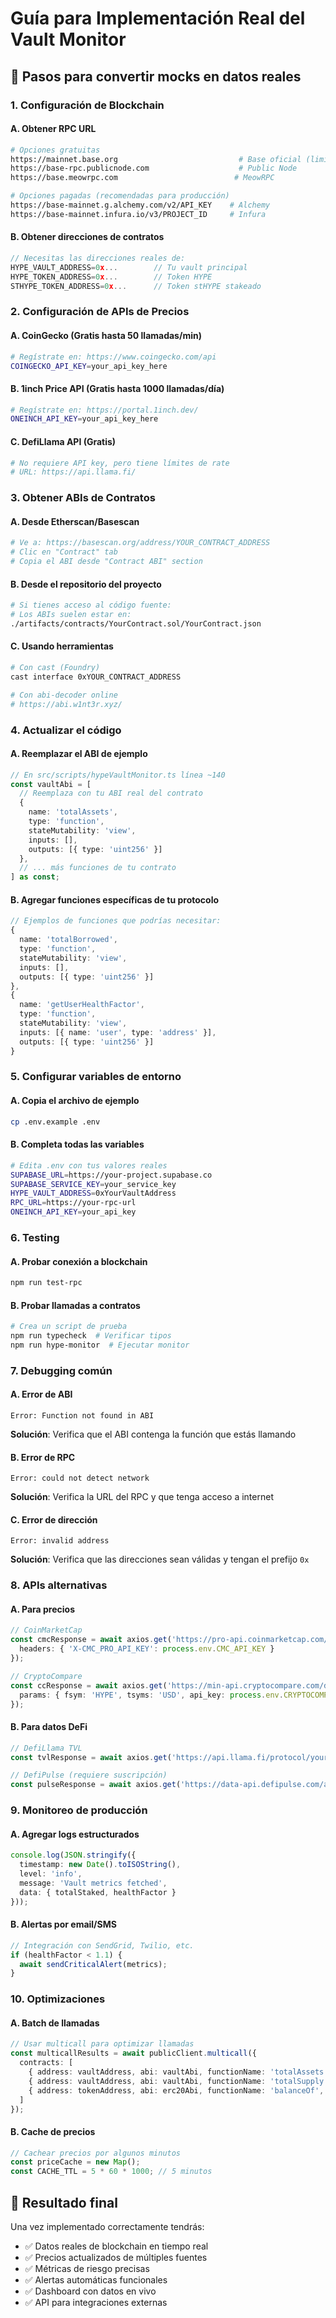 # Guía para Implementación Real del Vault Monitor

## 🔧 **Pasos para convertir mocks en datos reales**

### **1. Configuración de Blockchain**

#### **A. Obtener RPC URL**
```bash
# Opciones gratuitas
https://mainnet.base.org                           # Base oficial (limitado)
https://base-rpc.publicnode.com                    # Public Node
https://base.meowrpc.com                          # MeowRPC

# Opciones pagadas (recomendadas para producción)
https://base-mainnet.g.alchemy.com/v2/API_KEY    # Alchemy
https://base-mainnet.infura.io/v3/PROJECT_ID     # Infura
```

#### **B. Obtener direcciones de contratos**
```typescript
// Necesitas las direcciones reales de:
HYPE_VAULT_ADDRESS=0x...        // Tu vault principal
HYPE_TOKEN_ADDRESS=0x...        // Token HYPE
STHYPE_TOKEN_ADDRESS=0x...      // Token stHYPE stakeado
```

### **2. Configuración de APIs de Precios**

#### **A. CoinGecko (Gratis hasta 50 llamadas/min)**
```bash
# Regístrate en: https://www.coingecko.com/api
COINGECKO_API_KEY=your_api_key_here
```

#### **B. 1inch Price API (Gratis hasta 1000 llamadas/día)**
```bash  
# Regístrate en: https://portal.1inch.dev/
ONEINCH_API_KEY=your_api_key_here
```

#### **C. DefiLlama API (Gratis)**
```bash
# No requiere API key, pero tiene límites de rate
# URL: https://api.llama.fi/
```

### **3. Obtener ABIs de Contratos**

#### **A. Desde Etherscan/Basescan**
```bash
# Ve a: https://basescan.org/address/YOUR_CONTRACT_ADDRESS
# Clic en "Contract" tab
# Copia el ABI desde "Contract ABI" section
```

#### **B. Desde el repositorio del proyecto**
```bash
# Si tienes acceso al código fuente:
# Los ABIs suelen estar en: 
./artifacts/contracts/YourContract.sol/YourContract.json
```

#### **C. Usando herramientas**
```bash
# Con cast (Foundry)
cast interface 0xYOUR_CONTRACT_ADDRESS

# Con abi-decoder online
# https://abi.w1nt3r.xyz/
```

### **4. Actualizar el código**

#### **A. Reemplazar el ABI de ejemplo**
```typescript
// En src/scripts/hypeVaultMonitor.ts línea ~140
const vaultAbi = [
  // Reemplaza con tu ABI real del contrato
  {
    name: 'totalAssets',
    type: 'function',
    stateMutability: 'view',
    inputs: [],
    outputs: [{ type: 'uint256' }]
  },
  // ... más funciones de tu contrato
] as const;
```

#### **B. Agregar funciones específicas de tu protocolo**
```typescript
// Ejemplos de funciones que podrías necesitar:
{
  name: 'totalBorrowed',
  type: 'function',
  stateMutability: 'view',
  inputs: [],
  outputs: [{ type: 'uint256' }]
},
{
  name: 'getUserHealthFactor',
  type: 'function',
  stateMutability: 'view',
  inputs: [{ name: 'user', type: 'address' }],
  outputs: [{ type: 'uint256' }]
}
```

### **5. Configurar variables de entorno**

#### **A. Copia el archivo de ejemplo**
```bash
cp .env.example .env
```

#### **B. Completa todas las variables**
```bash
# Edita .env con tus valores reales
SUPABASE_URL=https://your-project.supabase.co
SUPABASE_SERVICE_KEY=your_service_key
HYPE_VAULT_ADDRESS=0xYourVaultAddress
RPC_URL=https://your-rpc-url
ONEINCH_API_KEY=your_api_key
```

### **6. Testing**

#### **A. Probar conexión a blockchain**
```bash
npm run test-rpc
```

#### **B. Probar llamadas a contratos**
```bash
# Crea un script de prueba
npm run typecheck  # Verificar tipos
npm run hype-monitor  # Ejecutar monitor
```

### **7. Debugging común**

#### **A. Error de ABI**
```
Error: Function not found in ABI
```
**Solución**: Verifica que el ABI contenga la función que estás llamando

#### **B. Error de RPC**
```
Error: could not detect network
```
**Solución**: Verifica la URL del RPC y que tenga acceso a internet

#### **C. Error de dirección**
```
Error: invalid address
```
**Solución**: Verifica que las direcciones sean válidas y tengan el prefijo `0x`

### **8. APIs alternativas**

#### **A. Para precios**
```typescript
// CoinMarketCap
const cmcResponse = await axios.get('https://pro-api.coinmarketcap.com/v1/cryptocurrency/quotes/latest', {
  headers: { 'X-CMC_PRO_API_KEY': process.env.CMC_API_KEY }
});

// CryptoCompare  
const ccResponse = await axios.get('https://min-api.cryptocompare.com/data/price', {
  params: { fsym: 'HYPE', tsyms: 'USD', api_key: process.env.CRYPTOCOMPARE_API_KEY }
});
```

#### **B. Para datos DeFi**
```typescript
// DefiLlama TVL
const tvlResponse = await axios.get('https://api.llama.fi/protocol/your-protocol');

// DefiPulse (requiere suscripción)
const pulseResponse = await axios.get('https://data-api.defipulse.com/api/v1/egs/api/ethgasAPI.json');
```

### **9. Monitoreo de producción**

#### **A. Agregar logs estructurados**
```typescript
console.log(JSON.stringify({
  timestamp: new Date().toISOString(),
  level: 'info',
  message: 'Vault metrics fetched',
  data: { totalStaked, healthFactor }
}));
```

#### **B. Alertas por email/SMS**
```typescript
// Integración con SendGrid, Twilio, etc.
if (healthFactor < 1.1) {
  await sendCriticalAlert(metrics);
}
```

### **10. Optimizaciones**

#### **A. Batch de llamadas**
```typescript
// Usar multicall para optimizar llamadas
const multicallResults = await publicClient.multicall({
  contracts: [
    { address: vaultAddress, abi: vaultAbi, functionName: 'totalAssets' },
    { address: vaultAddress, abi: vaultAbi, functionName: 'totalSupply' },
    { address: tokenAddress, abi: erc20Abi, functionName: 'balanceOf', args: [vaultAddress] }
  ]
});
```

#### **B. Cache de precios**
```typescript
// Cachear precios por algunos minutos
const priceCache = new Map();
const CACHE_TTL = 5 * 60 * 1000; // 5 minutos
```

## 🚀 **Resultado final**

Una vez implementado correctamente tendrás:
- ✅ Datos reales de blockchain en tiempo real
- ✅ Precios actualizados de múltiples fuentes
- ✅ Métricas de riesgo precisas
- ✅ Alertas automáticas funcionales
- ✅ Dashboard con datos en vivo
- ✅ API para integraciones externas
